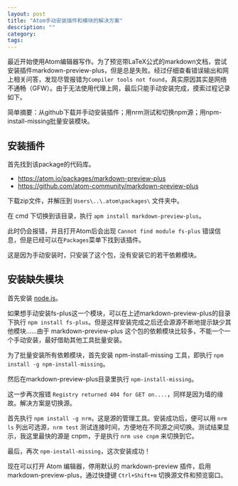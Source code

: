 ```yaml
---
layout: post
title: "Atom手动安装插件和模块的解决方案"
description: ""
category:
tags:
---
```


最近开始使用Atom编辑器写作。为了预览带LaTeX公式的markdown文档，尝试安装插件markdown-preview-plus，但是总是失败。经过仔细查看错误输出和网上相关问答，发现尽管报错为`Compiler tools not found`，真实原因其实是网络不通畅（GFW）。由于无法使用代理上网，最后只能手动安装完成，摸索过程记录如下。

简单摘要：从github下载并手动安装插件；用nrm测试和切换npm源；用npm-install-missing批量安装模块。

## 安装插件

首先找到该package的代码库。

- https://atom.io/packages/markdown-preview-plus
- https://github.com/atom-community/markdown-preview-plus

下载zip文件，并解压到 `Users\..\.atom\packages\` 文件夹中。

在 cmd 下切换到该目录，执行 `apm install markdown-preview-plus`。

此时仍会报错，并且打开Atom后会出现 `Cannot find module fs-plus` 错误信息，但是已经可以在`Packages`菜单下找到该插件。

这是因为手动安装时，只安装了这个包，没有安装它的若干依赖模块。

## 安装缺失模块

首先安装 [node.js](https://nodejs.org/)。

如果想手动安装fs-plus这一个模块，可以在上述markdown-preview-plus的目录下执行 `npm install fs-plus`。但是这样安装完成之后还会源源不断地提示缺少其他模块……由于 markdown-preview-plus 这个包的依赖模块比较多，不能一个一个手动安装，最好借助其他工具批量安装。

为了批量安装所有依赖模块，首先安装 npm-install-missing 工具，即执行 `npm install -g npm-install-missing`。

然后在markdown-preview-plus目录里执行 `npm-install-missing`。

这一步再次报错 `Registry returned 404 for GET on....`，同样是因为墙的缘故。解决方案是切换源。

首先执行 `npm install -g nrm`，这是源的管理工具。安装成功后，便可以用 `nrm ls` 列出可选源，`nrm test` 测试连接时间，方便地在不同源之间切换。测试结果显示，我这里最快的源是 cnpm，于是执行 `nrm use cnpm` 来切换到它。

最后，再次 `npm-install-missing`，这次安装成功！

现在可以打开 Atom 编辑器，停用默认的 markdown-preview 插件，启用 markdown-preview-plus，通过快捷键 `Ctrl+Shift+m` 切换源文件和预览窗口。


